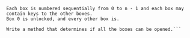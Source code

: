 ```You have n number of locked boxes in front of you.
Each box is numbered sequentially from 0 to n - 1 and each box may contain keys to the other boxes.
Box 0 is unlocked, and every other box is.

Write a method that determines if all the boxes can be opened.```
